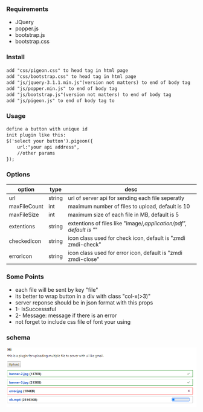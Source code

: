 
### Requirements

* JQuery
* popper.js
* bootstrap.js
* bootstrap.css

### Install
```
add "css/pigeon.css" to head tag in html page
add "css/bootstrap.css" to head tag in html page
add "js/jquery-3.1.1.min.js"(version not matters) to end of body tag
add "js/popper.min.js" to end of body tag
add "js/bootstrap.js"(version not matters) to end of body tag
add "js/pigeon.js" to end of body tag to
```
### Usage
```
define a button with unique id
init plugin like this: 
$('select your button').pigeon({
    url:"your api address",
    //other params
});
```

### Options

| option | type | desc |
| --- | --- |--- |
|  url | string |  url of server api for sending each file seperatly
| maxFileCount | int | maximum number of files to upload, default is 10 |
| maxFileSize | int | maximum size of each file in MB, default is 5 |
| extentions | string | extentions of files like "image/*,application/pdf", default is "*" |
| checkedIcon | string | icon class used for check icon, default is "zmdi zmdi-check" |
| errorIcon | string | icon class used for error icon, default is "zmdi zmdi-close" |

### Some Points

* each file will be sent by key "file"
* its better to wrap button in a div with class "col-x(>3)"
* server reponse should be in json format with this props
* 1- IsSuccesssful
* 2- Message: message if there is an error
* not forget to include css file of font your using

### schema

![alt text](assets/exp2.png)
